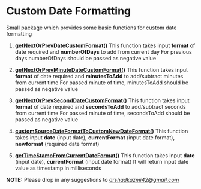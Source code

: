 Custom Date Formatting
======================

Small package which provides some basic functions for custom date formatting

1. <b><u>getNextOrPrevDateCustomFormat()</u></b>
    This function takes input <b>format</b> of date required and <b>numberOfDays</b> to add from current day
    For previous days numberOfDays should be passed as negative value

2. <b><u>getNextOrPrevMinuteDateCustomFormat()</u></b>
    This function takes input <b>format</b> of date required and <b>minutesToAdd</b> to add/subtract minutes from current time
    For passed minute of time, minutesToAdd should be passed as negative value

3. <b><u>getNextOrPrevSecondDateCustomFormat()</u></b>
   This function takes input <b>format</b> of date required and <b>secondsToAdd</b> to add/subtract seconds from current time
   For passed minute of time, secondsToAdd should be passed as negative value

4. <b><u>customSourceDateFormatToCustomNewDateFormat()</u></b>
    This function takes input <b>date</b> (input date), <b>currentFormat</b> (input date format), <b>newformat</b> (required date format)

5. <b><u>getTimeStampFromCurrentDateFormat()</u></b>
    This function takes input <b>date</b> (input date), <b>currentFormat</b> (input date format)
    It will return input date value as timestamp in milliseconds


<b>NOTE:</b> Please drop in any suggestions to <i>arshadkazmi42@gmail.com</i>

